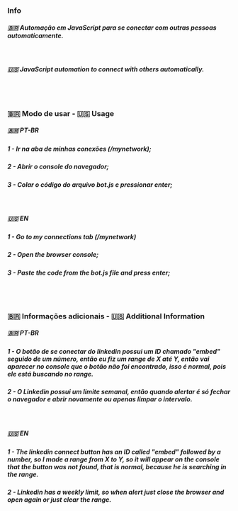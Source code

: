 ### Info

##### 🇧🇷 Automação em JavaScript para se conectar com outras pessoas automaticamente.

<br/>

##### 🇺🇸 JavaScript automation to connect with others automatically.

<br/>
<br/>

### 🇧🇷 Modo de usar - 🇺🇸 Usage

##### 🇧🇷 PT-BR
##### 1 - Ir na aba de minhas conexões (/mynetwork);
##### 2 - Abrir o console do navegador;
##### 3 - Colar o código do arquivo *bot.js* e pressionar enter;

<br/>

##### 🇺🇸 EN
##### 1 - Go to my connections tab (/mynetwork)
##### 2 - Open the browser console;
##### 3 - Paste the code from the *bot.js* file and press enter;

<br/>
<br/>

### 🇧🇷 Informações adicionais - 🇺🇸 Additional Information

##### 🇧🇷 PT-BR
##### 1 - O botão de se conectar do linkedin possui um ID chamado "embed" seguido de um número, então eu fiz um range de X até Y, então vai aparecer no console que o botão não foi encontrado, isso é normal, pois ele está buscando no range.
##### 2 - O Linkedin possui um limite semanal, então quando alertar é só fechar o navegador e abrir novamente ou apenas limpar o intervalo.

<br/>

##### 🇺🇸 EN
##### 1 - The linkedin connect button has an ID called "embed" followed by a number, so I made a range from X to Y, so it will appear on the console that the button was not found, that is normal, because he is searching in the range.
##### 2 - Linkedin has a weekly limit, so when alert just close the browser and open again or just clear the range.
